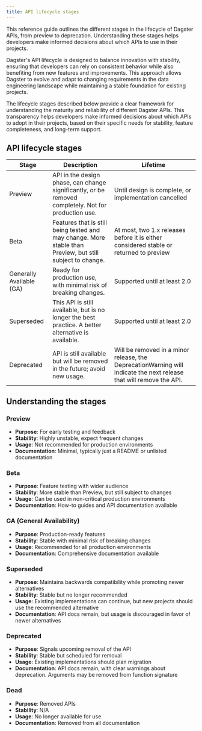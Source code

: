 ```yaml
---
title: API lifecycle stages
---
```


This reference guide outlines the different stages in the lifecycle of Dagster APIs, from preview to deprecation. Understanding these stages helps developers make informed decisions about which APIs to use in their projects.

Dagster's API lifecycle is designed to balance innovation with stability, ensuring that developers can rely on consistent behavior while also benefiting from new features and improvements. This approach allows Dagster to evolve and adapt to changing requirements in the data engineering landscape while maintaining a stable foundation for existing projects.

The lifecycle stages described below provide a clear framework for understanding the maturity and reliability of different Dagster APIs. This transparency helps developers make informed decisions about which APIs to adopt in their projects, based on their specific needs for stability, feature completeness, and long-term support.

## API lifecycle stages

| Stage                    | Description                                                                                                | Lifetime                                                                                                            |
| ------------------------ | ---------------------------------------------------------------------------------------------------------- | ------------------------------------------------------------------------------------------------------------------- |
| Preview                  | API in the design phase, can change significantly, or be removed completely. Not for production use.       | Until design is complete, or implementation cancelled                                                               |
| Beta                     | Features that is still being tested and may change. More stable than Preview, but still subject to change. | At most, two 1.x releases before it is either considered stable or returned to preview                              |
| Generally Available (GA) | Ready for production use, with minimal risk of breaking changes.                                           | Supported until at least 2.0                                                                                        |
| Superseded               | This API is still available, but is no longer the best practice. A better alternative is available.        | Supported until at least 2.0                                                                                        |
| Deprecated               | API is still available but will be removed in the future; avoid new usage.                                 | Will be removed in a minor release, the DeprecationWarning will indicate the next release that will remove the API. |

## Understanding the stages

### Preview

- **Purpose**: For early testing and feedback
- **Stability**: Highly unstable, expect frequent changes
- **Usage**: Not recommended for production environments
- **Documentation**: Minimal, typically just a README or unlisted documentation

### Beta

- **Purpose**: Feature testing with wider audience
- **Stability**: More stable than Preview, but still subject to changes
- **Usage**: Can be used in non-critical production environments
- **Documentation**: How-to guides and API documentation available

### GA (General Availability)

- **Purpose**: Production-ready features
- **Stability**: Stable with minimal risk of breaking changes
- **Usage**: Recommended for all production environments
- **Documentation**: Comprehensive documentation available

### Superseded

- **Purpose**: Maintains backwards compatibility while promoting newer alternatives
- **Stability**: Stable but no longer recommended
- **Usage**: Existing implementations can continue, but new projects should use the recommended alternative
- **Documentation**: API docs remain, but usage is discouraged in favor of newer alternatives

### Deprecated

- **Purpose**: Signals upcoming removal of the API
- **Stability**: Stable but scheduled for removal
- **Usage**: Existing implementations should plan migration
- **Documentation**: API docs remain, with clear warnings about deprecation. Arguments may be removed from function signature

### Dead

- **Purpose**: Removed APIs
- **Stability**: N/A
- **Usage**: No longer available for use
- **Documentation**: Removed from all documentation
